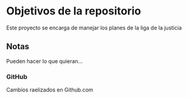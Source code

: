 # Objetivos de la repositorio

Este proyecto se encarga de manejar los planes de la liga de la justicia


## Notas
Pueden hacer lo que quieran...

### GitHub
Cambios raelizados en Github.com
